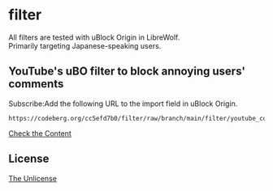 # filter
All filters are tested with uBlock Origin in LibreWolf.  
Primarily targeting Japanese-speaking users.
## YouTube's uBO filter to block annoying users' comments
Subscribe:Add the following URL to the import field in uBlock Origin.
```
https://codeberg.org/cc5efd7b0/filter/raw/branch/main/filter/youtube_comment.txt
```
[Check the Content](filter/youtube_comment.txt)

## License
[The Unlicense](LICENSE)